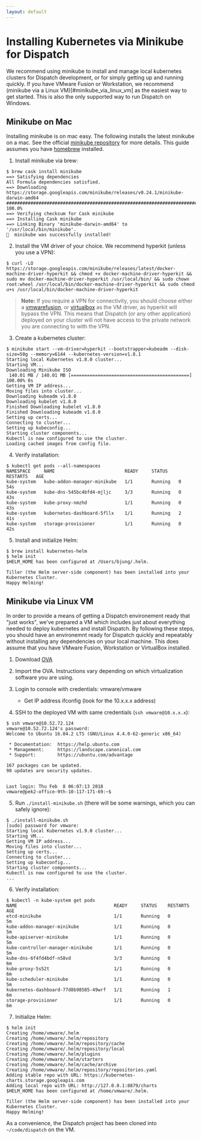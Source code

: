 ```yaml
---
layout: default
---
```

# Installing Kubernetes via Minikube for Dispatch

We recommend using minikube to install and manage local kubernetes clusters for Dispatch development, or for simply
getting up and running quickly. If you have VMware Fusion or Workstation, we recommend (minikube via a Linux
VM)[#minikube_via_linux_vm] as the easiest way to get started.  This is also the only supported way to run Dispatch on
Windows.

## Minikube on Mac

Installing minikube is on mac easy.  The following installs the latest minikube on a mac.  See the official [minikube
repository](https://github.com/kubernetes/minikube) for more details.  This guide assumes you have
[homebrew](https://brew.sh) installed.

1. Install minikube via brew:

```
$ brew cask install minikube
==> Satisfying dependencies
All Formula dependencies satisfied.
==> Downloading https://storage.googleapis.com/minikube/releases/v0.24.1/minikube-darwin-amd64
######################################################################## 100.0%
==> Verifying checksum for Cask minikube
==> Installing Cask minikube
==> Linking Binary 'minikube-darwin-amd64' to '/usr/local/bin/minikube'.
🍺  minikube was successfully installed!
```

2. Install the VM driver of your choice.  We recommend hyperkit (unless you use a VPN):

```
$ curl -LO https://storage.googleapis.com/minikube/releases/latest/docker-machine-driver-hyperkit && chmod +x docker-machine-driver-hyperkit && sudo mv docker-machine-driver-hyperkit /usr/local/bin/ && sudo chown root:wheel /usr/local/bin/docker-machine-driver-hyperkit && sudo chmod u+s /usr/local/bin/docker-machine-driver-hyperkit
```

> **Note:** If you require a VPN for connectivity, you should choose either a
[vmwarefusion](https://www.vmware.com/products/fusion.html), or [virtualbox](https://www.virtualbox.org) as the VM
driver, as hyperkit will bypass the VPN.  This means that Dispatch (or any other application) deployed on your cluster
will not have access to the private network you are connecting to with the VPN.

3. Create a kubernetes cluster:

```
$ minikube start --vm-driver=hyperkit --bootstrapper=kubeadm --disk-size=50g --memory=6144 --kubernetes-version=v1.8.1
Starting local Kubernetes v1.8.0 cluster...
Starting VM...
Downloading Minikube ISO
 140.01 MB / 140.01 MB [============================================] 100.00% 0s
Getting VM IP address...
Moving files into cluster...
Downloading kubeadm v1.8.0
Downloading kubelet v1.8.0
Finished Downloading kubelet v1.8.0
Finished Downloading kubeadm v1.8.0
Setting up certs...
Connecting to cluster...
Setting up kubeconfig...
Starting cluster components...
Kubectl is now configured to use the cluster.
Loading cached images from config file.
```

4. Verify installation:

```
$ kubectl get pods --all-namespaces
NAMESPACE     NAME                          READY     STATUS    RESTARTS   AGE
kube-system   kube-addon-manager-minikube   1/1       Running   0          54s
kube-system   kube-dns-545bc4bfd4-mjljc     3/3       Running   0          43s
kube-system   kube-proxy-nmzhd              1/1       Running   0          43s
kube-system   kubernetes-dashboard-5fllx    1/1       Running   2          41s
kube-system   storage-provisioner           1/1       Running   0          42s
```

5. Install and initialize Helm:

```
$ brew install kubernetes-helm
$ helm init
$HELM_HOME has been configured at /Users/bjung/.helm.

Tiller (the Helm server-side component) has been installed into your Kubernetes Cluster.
Happy Helming!
```

## Minikube via Linux VM

In order to provide a means of getting a Dispatch environement ready that "just works", we've prepared a VM which
includes just about everything needed to deploy kubernetes and install Dispatch.  By following these steps, you
should have an environemnt ready for Dispatch quickly and repeatably without installing any dependencies on your
local machine.  This does assume that you have VMware Fusion, Workstation or VirtualBox installed.

1. Download [OVA](https://s3-us-west-2.amazonaws.com/dispatch-imgs/Ubuntu_16.04.2_server_amd64_dispatch.ova)

2. Import the OVA.  Instructions vary depending on which virtualization software you are using.

3. Login to console with credentials: vmware/vmware
    - Get IP address ifconfig (look for the 10.x.x.x address)

4. SSH to the deployed VM with same credentials (`ssh vmware@10.x.x.x`):

```
$ ssh vmware@10.52.72.124
vmware@10.52.72.124's password:
Welcome to Ubuntu 16.04.2 LTS (GNU/Linux 4.4.0-62-generic x86_64)

 * Documentation:  https://help.ubuntu.com
 * Management:     https://landscape.canonical.com
 * Support:        https://ubuntu.com/advantage

167 packages can be updated.
90 updates are security updates.


Last login: Thu Feb  8 06:07:13 2018
vmware@pek2-office-9th-10-117-171-69:~$
```

5. Run `./install-minikube.sh` (there will be some warnings, which you can safely ignore):

```
$ ./install-minikube.sh
[sudo] password for vmware:
Starting local Kubernetes v1.9.0 cluster...
Starting VM...
Getting VM IP address...
Moving files into cluster...
Setting up certs...
Connecting to cluster...
Setting up kubeconfig...
Starting cluster components...
Kubectl is now configured to use the cluster.
...
```

6. Verify installation:

```
$ kubectl -n kube-system get pods
NAME                                    READY     STATUS    RESTARTS   AGE
etcd-minikube                           1/1       Running   0          5m
kube-addon-manager-minikube             1/1       Running   0          5m
kube-apiserver-minikube                 1/1       Running   0          5m
kube-controller-manager-minikube        1/1       Running   0          5m
kube-dns-6f4fd4bdf-n58vd                3/3       Running   0          6m
kube-proxy-5s52t                        1/1       Running   0          6m
kube-scheduler-minikube                 1/1       Running   0          5m
kubernetes-dashboard-77d8b98585-49wrf   1/1       Running   1          6m
storage-provisioner                     1/1       Running   0          6m
```

7. Initialize Helm:

```
$ helm init
Creating /home/vmware/.helm
Creating /home/vmware/.helm/repository
Creating /home/vmware/.helm/repository/cache
Creating /home/vmware/.helm/repository/local
Creating /home/vmware/.helm/plugins
Creating /home/vmware/.helm/starters
Creating /home/vmware/.helm/cache/archive
Creating /home/vmware/.helm/repository/repositories.yaml
Adding stable repo with URL: https://kubernetes-charts.storage.googleapis.com
Adding local repo with URL: http://127.0.0.1:8879/charts
$HELM_HOME has been configured at /home/vmware/.helm.

Tiller (the Helm server-side component) has been installed into your Kubernetes Cluster.
Happy Helming!
```

As a convenience, the Dispatch project has been cloned into `~/code/dispatch` on the VM.
